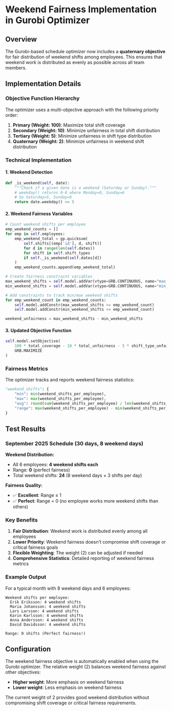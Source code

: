 # Weekend Fairness Implementation in Gurobi Optimizer

## Overview

The Gurobi-based schedule optimizer now includes a **quaternary objective** for fair distribution of weekend shifts among employees. This ensures that weekend work is distributed as evenly as possible across all team members.

## Implementation Details

### Objective Function Hierarchy

The optimizer uses a multi-objective approach with the following priority order:

1. **Primary (Weight: 100)**: Maximize total shift coverage
2. **Secondary (Weight: 10)**: Minimize unfairness in total shift distribution  
3. **Tertiary (Weight: 5)**: Minimize unfairness in shift type distribution
4. **Quaternary (Weight: 2)**: Minimize unfairness in weekend shift distribution

### Technical Implementation

#### 1. Weekend Detection
```python
def _is_weekend(self, date):
    """Check if a given date is a weekend (Saturday or Sunday)."""
    # weekday() returns 0-6 where Monday=0, Sunday=6
    # So Saturday=5, Sunday=6
    return date.weekday() >= 5
```

#### 2. Weekend Fairness Variables
```python
# Count weekend shifts per employee
emp_weekend_counts = []
for emp in self.employees:
    emp_weekend_total = gp.quicksum(
        self.shifts[(emp['id'], d, shift)]
        for d in range(len(self.dates))
        for shift in self.shift_types
        if self._is_weekend(self.dates[d])
    )
    emp_weekend_counts.append(emp_weekend_total)

# Create fairness constraint variables
max_weekend_shifts = self.model.addVar(vtype=GRB.CONTINUOUS, name="max_weekend_shifts")
min_weekend_shifts = self.model.addVar(vtype=GRB.CONTINUOUS, name="min_weekend_shifts")

# Add constraints to track min/max weekend shifts
for emp_weekend_count in emp_weekend_counts:
    self.model.addConstr(max_weekend_shifts >= emp_weekend_count)
    self.model.addConstr(min_weekend_shifts <= emp_weekend_count)

weekend_unfairness = max_weekend_shifts - min_weekend_shifts
```

#### 3. Updated Objective Function
```python
self.model.setObjective(
    100 * total_coverage - 10 * total_unfairness - 5 * shift_type_unfairness - 2 * weekend_unfairness,
    GRB.MAXIMIZE
)
```

### Fairness Metrics

The optimizer tracks and reports weekend fairness statistics:

```python
"weekend_shifts": {
    "min": min(weekend_shifts_per_employee),
    "max": max(weekend_shifts_per_employee), 
    "avg": round(sum(weekend_shifts_per_employee) / len(weekend_shifts_per_employee), 1),
    "range": max(weekend_shifts_per_employee) - min(weekend_shifts_per_employee)
}
```

## Test Results

### September 2025 Schedule (30 days, 8 weekend days)

**Weekend Distribution:**
- All 6 employees: **4 weekend shifts each**
- Range: **0** (perfect fairness)
- Total weekend shifts: **24** (8 weekend days × 3 shifts per day)

**Fairness Quality:**
- ✅ **Excellent**: Range ≤ 1
- ✅ **Perfect**: Range = 0 (no employee works more weekend shifts than others)

### Key Benefits

1. **Fair Distribution**: Weekend work is distributed evenly among all employees
2. **Lower Priority**: Weekend fairness doesn't compromise shift coverage or critical fairness goals
3. **Flexible Weighting**: The weight (2) can be adjusted if needed
4. **Comprehensive Statistics**: Detailed reporting of weekend fairness metrics

### Example Output

For a typical month with 8 weekend days and 6 employees:
```
Weekend shifts per employee:
  Erik Eriksson: 4 weekend shifts
  Maria Johansson: 4 weekend shifts  
  Lars Larsson: 4 weekend shifts
  Karin Karlsson: 4 weekend shifts
  Anna Andersson: 4 weekend shifts
  David Davidsson: 4 weekend shifts

Range: 0 shifts (Perfect fairness!)
```

## Configuration

The weekend fairness objective is automatically enabled when using the Gurobi optimizer. The relative weight (2) balances weekend fairness against other objectives:

- **Higher weight**: More emphasis on weekend fairness
- **Lower weight**: Less emphasis on weekend fairness

The current weight of 2 provides good weekend distribution without compromising shift coverage or critical fairness requirements.
